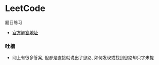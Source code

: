 # LeetCode
题目练习

* [官方解答地址](https://leetcode-cn.com/articles/)

### 吐槽

* 网上有很多答案, 但都是直接就说出了思路, 如何发现或找到思路却只字未提 
